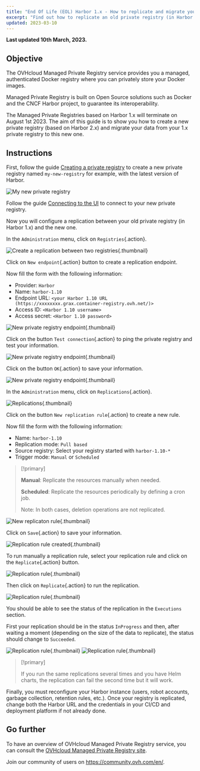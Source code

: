 ```yaml
---
title: "End Of Life (EOL) Harbor 1.x - How to replicate and migrate your data to Harbor 2.x"
excerpt: "Find out how to replicate an old private registry (in Harbor 1.x) to a recent OVHcloud Managed Private Registry (in Harbor 2.x)"
updated: 2023-03-10
---
```


**Last updated 10th March, 2023.**

<style>
 pre {
     font-size: 14px;
 }
 pre.console {
   background-color: #300A24; 
   color: #ccc;
   font-family: monospace;
   padding: 5px;
   margin-bottom: 5px;
 }
 pre.console code {
   border: solid 0px transparent;
   color: #ccc;
   font-family: monospace !important;
   font-size: 0.75em;
 }
 .small {
     font-size: 0.75em;
 }
</style>

## Objective

The OVHcloud Managed Private Registry service provides you a managed, authenticated Docker registry where you can privately store your Docker images. 

Managed Private Registry is built on Open Source solutions such as Docker and the CNCF Harbor project, to guarantee its interoperability. 

The Managed Private Registries based on Harbor 1.x will terminate on August 1st 2023. The aim of this guide is to show you how to create a new private registry (based on Harbor 2.x) and migrate your data from your 1.x private registry to this new one.

## Instructions

First, follow the guide [Creating a private registry](/pages/platform/private-registry/creating-a-private-registry) to create a new private registry named `my-new-registry` for example, with the latest version of Harbor.

![My new private registry](images/my-new-registry-02.png)

Follow the guide [Connecting to the UI](/pages/platform/private-registry/connecting-to-the-ui) to connect to your new private registry. 

Now you will configure a replication between your old private registry (in Harbor 1.x) and the new one.

In the `Administration` menu, click on `Registries`{.action}.

![Create a replication between two registries](images/registries.png){.thumbnail}

Click on `New endpoint`{.action} button to create a replication endpoint.

Now fill the form with the following information:

- Provider: `Harbor`
- Name: `harbor-1.10`
- Endpoint URL: `<your Harbor 1.10 URL (https://xxxxxxxx.grax.container-registry.ovh.net/)>`
- Access ID: `<Harbor 1.10 username>`
- Access secret: `<Harbor 1.10 password>`

![New private registry endpoint](images/new-registry-endpoint.png){.thumbnail}

Click on the button `Test connection`{.action} to ping the private registry and test your information.

![New private registry endpoint](images/connection-tested-ok.png){.thumbnail}

Click on the button `OK`{.action} to save your information.

![New private registry endpoint](images/new-registry-endpoint-created.png){.thumbnail}

In the `Administration` menu, click on `Replications`{.action}.

![Replications](images/replications.png){.thumbnail}

Click on the button `New replication rule`{.action} to create a new rule.

Now fill the form with the following information:

- Name: `harbor-1.10`
- Replication mode: `Pull based`
- Source registry: Select your registry started with `harbor-1.10-*`
- Trigger mode: `Manual` or `Scheduled`

> [!primary]
>
> **Manual**: Replicate the resources manually when needed.
>
> **Scheduled**: Replicate the resources periodically by defining a cron job.
>
> Note: In both cases, deletion operations are not replicated.

![New replicaton rule](images/new-replication-rule.png){.thumbnail}

Click on `Save`{.action} to save your information.

![Replication rule created](images/replication-rule-created.png){.thumbnail}

To run manually a replication rule, select your replication rule and click on the `Replicate`{.action} button.

![Replication rule](images/replicate-button.png){.thumbnail}

Then click on `Replicate`{.action} to run the replication.

![Replication rule](images/are-you-sure.png){.thumbnail}

You should be able to see the status of the replication in the `Executions` section.

First your replication should be in the status `InProgress` and then, after waiting a moment (depending on the size of the data to replicate), the status should change to `Succeeded`.

![Replication rule](images/execution-status.png){.thumbnail}
![Replication rule](images/execution-status-success.png){.thumbnail}

> [!primary]
>
> If you run the same replications several times and you have Helm charts, the replication can fail the second time but it will work.

Finally, you must reconfigure your Harbor instance (users, robot accounts, garbage collection, retention rules, etc.).
Once your registry is replicated, change both the Harbor URL and the credentials in your CI/CD and deployment platform if not already done.

## Go further

To have an overview of OVHcloud Managed Private Registry service, you can consult the [OVHcloud Managed Private Registry site](https://docs.ovh.com/gb/en/private-registry/).

Join our community of users on <https://community.ovh.com/en/>.
